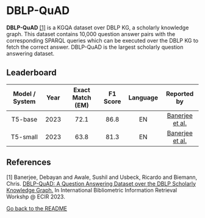 # DBLP-QuAD

**DBLP-QuAD** [[1]](#myfootnote1)</sup> is a KGQA dataset over DBLP KG, a scholarly knowledge graph. This dataset contains 10,000 question answer pairs with the corresponding SPARQL queries which can be executed over the DBLP KG to fetch the correct answer. DBLP-QuAD is the largest scholarly question answering dataset.


## Leaderboard 


| Model / System | Year  | Exact Match (EM) | F1 Score | Language |                              Reported by                                                      |
|:--------------:|:-----:|:----------------:|:--------:|:--------:|:---------------------------------------------------------------------------------------------:|
|    T5-base     | 2023  |       72.1       |   86.8   |    EN    |                       [Banerjee et al.](https://arxiv.org/abs/2303.13351)                          |
|    T5-small    | 2023  |       63.8       |     81.3     |    EN    |                      [Banerjee et al.](https://arxiv.org/abs/2303.13351)                      |



## References
<a name="myfootnote1">[1]</a> Banerjee, Debayan and Awale, Sushil and Usbeck, Ricardo and Biemann, Chris. [DBLP-QuAD: A Question Answering Dataset over the DBLP Scholarly Knowledge Graph.](https://arxiv.org/abs/2303.13351) In International Bibliometric Information Retrieval Workshp @ ECIR 2023.

[Go back to the README](../README.md)